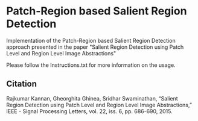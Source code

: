 # Patch-Region based Salient Region Detection
Implementation of the Patch-Region based Salient Region Detection approach presented in the paper "Salient Region Detection using Patch Level and Region Level Image Abstractions"

Please follow the Instructions.txt for more information on the usage.

## Citation
Rajkumar Kannan, Gheorghita Ghinea, Sridhar Swaminathan, “Salient Region Detection using Patch Level and Region Level Image Abstractions,” IEEE - Signal Processing Letters, vol. 22, iss. 6, pp. 686-690, 2015.
